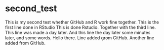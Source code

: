 # second_test
This is my second test whether GitHub and R work fine together.
This is the first line done in RStudio
This is done Rstudio.
Together with the third line.
This line was made a day later.
And this line the day later some minutes later, and some words.
Hello there.
Line added grom GitHub.
Another line added from GitHub.
